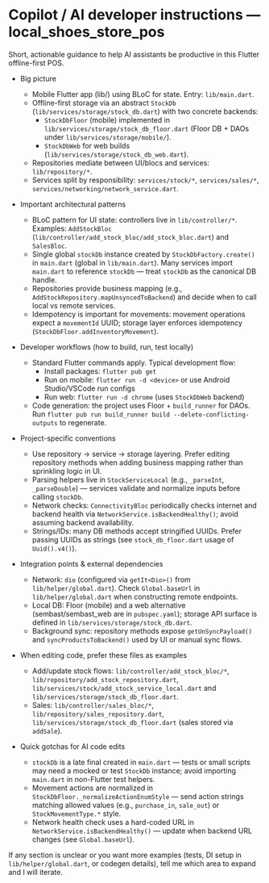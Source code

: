 <!--
  Project-specific Copilot instructions for local_shoes_store_pos
  Keep this concise (~20-50 lines). Update when project structure or key files change.
-->
# Copilot / AI developer instructions — local_shoes_store_pos

Short, actionable guidance to help AI assistants be productive in this Flutter offline-first POS.

- Big picture
  - Mobile Flutter app (lib/) using BLoC for state. Entry: `lib/main.dart`.
  - Offline-first storage via an abstract `StockDb` (`lib/services/storage/stock_db.dart`) with two concrete backends:
    - `StockDbFloor` (mobile) implemented in `lib/services/storage/stock_db_floor.dart` (Floor DB + DAOs under `lib/services/storage/mobile/`).
    - `StockDbWeb` for web builds (`lib/services/storage/stock_db_web.dart`).
  - Repositories mediate between UI/blocs and services: `lib/repository/*`.
  - Services split by responsibility: `services/stock/*`, `services/sales/*`, `services/networking/network_service.dart`.

- Important architectural patterns
  - BLoC pattern for UI state: controllers live in `lib/controller/*`. Examples: `AddStockBloc` (`lib/controller/add_stock_bloc/add_stock_bloc.dart`) and `SalesBloc`.
  - Single global `stockDb` instance created by `StockDbFactory.create()` in `main.dart` (global in `lib/main.dart`). Many services import `main.dart` to reference `stockDb` — treat `stockDb` as the canonical DB handle.
  - Repositories provide business mapping (e.g., `AddStockRepository.mapUnsyncedToBackend`) and decide when to call local vs remote services.
  - Idempotency is important for movements: movement operations expect a `movementId` UUID; storage layer enforces idempotency (`StockDbFloor.addInventoryMovement`).

- Developer workflows (how to build, run, test locally)
  - Standard Flutter commands apply. Typical development flow:
    - Install packages: `flutter pub get`
    - Run on mobile: `flutter run -d <device>` or use Android Studio/VSCode run configs
    - Run web: `flutter run -d chrome` (uses `StockDbWeb` backend)
  - Code generation: the project uses Floor + `build_runner` for DAOs. Run `flutter pub run build_runner build --delete-conflicting-outputs` to regenerate.

- Project-specific conventions
  - Use repository -> service -> storage layering. Prefer editing repository methods when adding business mapping rather than sprinkling logic in UI.
  - Parsing helpers live in `StockServiceLocal` (e.g., `_parseInt`, `_parseDouble`) — services validate and normalize inputs before calling `stockDb`.
  - Network checks: `ConnectivityBloc` periodically checks internet and backend health via `NetworkService.isBackendHealthy()`; avoid assuming backend availability.
  - Strings/IDs: many DB methods accept stringified UUIDs. Prefer passing UUIDs as strings (see `stock_db_floor.dart` usage of `Uuid().v4()`).

- Integration points & external dependencies
  - Network: `dio` (configured via `getIt<Dio>()` from `lib/helper/global.dart`). Check `Global.baseUrl` in `lib/helper/global.dart` when constructing remote endpoints.
  - Local DB: Floor (mobile) and a web alternative (sembast/sembast_web are in `pubspec.yaml`); storage API surface is defined in `lib/services/storage/stock_db.dart`.
  - Background sync: repository methods expose `getUnSyncPayload()` and `syncProductsToBackend()` used by UI or manual sync flows.

- When editing code, prefer these files as examples
  - Add/update stock flows: `lib/controller/add_stock_bloc/*`, `lib/repository/add_stock_repository.dart`, `lib/services/stock/add_stock_service_local.dart` and `lib/services/storage/stock_db_floor.dart`.
  - Sales: `lib/controller/sales_bloc/*`, `lib/repository/sales_repository.dart`, `lib/services/storage/stock_db_floor.dart` (sales stored via `addSale`).

- Quick gotchas for AI code edits
  - `stockDb` is a late final created in `main.dart` — tests or small scripts may need a mocked or test `StockDb` instance; avoid importing `main.dart` in non-Flutter test helpers.
  - Movement actions are normalized in `StockDbFloor._normalizeActionEnumStyle` — send action strings matching allowed values (e.g., `purchase_in`, `sale_out`) or `StockMovementType.*` style.
  - Network health check uses a hard-coded URL in `NetworkService.isBackendHealthy()` — update when backend URL changes (see `Global.baseUrl`).

If any section is unclear or you want more examples (tests, DI setup in `lib/helper/global.dart`, or codegen details), tell me which area to expand and I will iterate.
